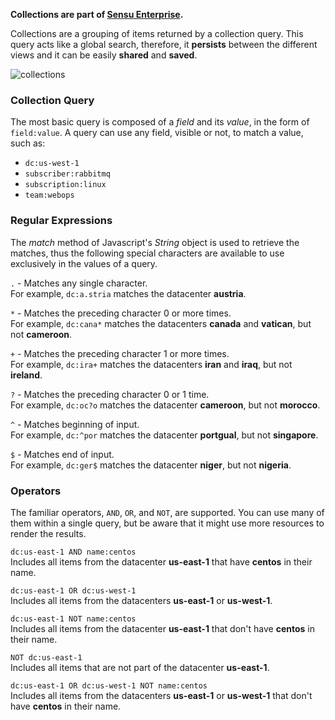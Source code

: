 
**Collections are part of [Sensu Enterprise](http://sensuapp.org/enterprise).**

Collections are a grouping of items returned by a collection query. This query acts like a global search, therefore, it **persists** between the different views and it can be easily **shared** and **saved**.

![collections](img/collections.png)

### Collection Query

The most basic query is composed of a *field* and its *value*, in the form of `field:value`. A query can use any field, visible or not, to match a value, such as:

- `dc:us-west-1`
- `subscriber:rabbitmq`
- `subscription:linux`
- `team:webops`

### Regular Expressions

The *match* method of Javascript's *String* object is used to retrieve the matches, thus the following special characters are available to use exclusively in the values of a query.

`.` - Matches any single character.  
For example, `dc:a.stria` matches the datacenter **austria**.

`*` - Matches the preceding character 0 or more times.  
For example, `dc:cana*` matches the datacenters **canada** and **vatican**, but not **cameroon**.

`+` - Matches the preceding character 1 or more times.  
For example, `dc:ira+` matches the datacenters **iran** and **iraq**, but not **ireland**.

`?` - Matches the preceding character 0 or 1 time.  
For example, `dc:oc?o` matches the datacenter **cameroon**, but not **morocco**.

`^` - Matches beginning of input.  
For example, `dc:^por` matches the datacenter **portgual**, but not **singapore**.

`$` - Matches end of input.  
For example, `dc:ger$` matches the datacenter **niger**, but not **nigeria**.


### Operators

The familiar operators, `AND`, `OR`, and `NOT`, are supported. You can use many of them within a single query, but be aware that it might use more resources to render the results.

`dc:us-east-1 AND name:centos`  
Includes all items from the datacenter **us-east-1** that have **centos** in their name.

`dc:us-east-1 OR dc:us-west-1`  
Includes all items from the datacenters **us-east-1** or **us-west-1**.

`dc:us-east-1 NOT name:centos`  
Includes all items from the datacenter **us-east-1** that  don't have **centos** in their name.

`NOT dc:us-east-1`  
Includes all items that are not part of the datacenter **us-east-1**.

`dc:us-east-1 OR dc:us-west-1 NOT name:centos`  
Includes all items from the datacenters **us-east-1** or **us-west-1** that don't have **centos** in their name.
